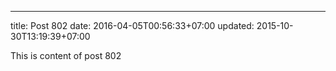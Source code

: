 ---
title: Post 802
date: 2016-04-05T00:56:33+07:00
updated: 2015-10-30T13:19:39+07:00

This is content of post 802